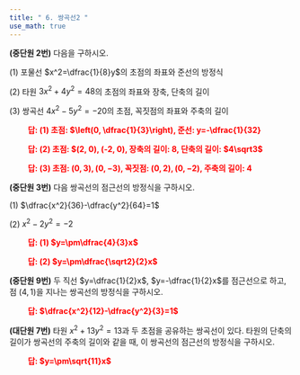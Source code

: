 ```yaml
---
title: " 6. 쌍곡선2 "
use_math: true
---
```


**(중단원 2번)** 다음을 구하시오.

(1) 포물선 $x^2=\dfrac{1}{8}y$의 초점의 좌표와 준선의 방정식

(2) 타원 $3x^2+4y^2=48$의 초점의 좌표와 장축, 단축의 길이

(3) 쌍곡선 $4x^2-5y^2=-20$의 초점, 꼭짓점의 좌표와 주축의 길이

**<span style="color: red;">$\qquad$답: (1) 초점: $\left(0, \dfrac{1}{3}\right), 준선: y=-\dfrac{1}{32}</span>**

**<span style="color: red;">$\qquad$답: (2) 초점: $(2, 0), (-2, 0), 장축의 길이: $8$, 단축의 길이: $4\sqrt3$</span>**

**<span style="color: red;">$\qquad$답: (3) 초점: $(0, 3), (0, -3)$, 꼭짓점: $(0, 2), (0, -2)$, 주축의 길이: $4$</span>**

**(중단원 3번)** 다음 쌍곡선의 점근선의 방정식을 구하시오.

(1) $\dfrac{x^2}{36}-\dfrac{y^2}{64}=1$

(2) $x^2-2y^2=-2$

**<span style="color: red;">$\qquad$답: (1) $y=\pm\dfrac{4}{3}x$</span>**

**<span style="color: red;">$\qquad$답: (2) $y=\pm\dfrac{\sqrt2}{2}x$</span>**

**(중단원 9번)** 두 직선 $y=\dfrac{1}{2}x$, $y=-\dfrac{1}{2}x$를 점근선으로 하고, 점 $(4, 1)$을 지나는 쌍곡선의 방정식을 구하시오.

**<span style="color: red;">$\qquad$답: $\dfrac{x^2}{12}-\dfrac{y^2}{3}=1$</span>**

**(대단원 7번)** 타원 $x^2+13y^2=13$과 두 초점을 공유하는 쌍곡선이 있다. 타원의 단축의 길이가 쌍곡선의 주축의 길이와 같을 때, 이 쌍곡선의 점근선의 방정식을 구하시오.

**<span style="color: red;">$\qquad$답: $y=\pm\sqrt{11}x$</span>**
